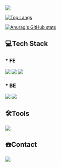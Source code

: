 <img src="https://capsule-render.vercel.app/api?type=waving&color=BDBDC8&height=150&section=header" />


[![Top Langs](https://github-readme-stats.vercel.app/api/top-langs/?username=junhkchoi)](https://github.com/anuraghazra/github-readme-stats)

[![Anurag's GitHub stats](https://github-readme-stats.vercel.app/api?username=junhkchoi)](https://github.com/anuraghazra/github-readme-stats)

## 💻Tech Stack
### * FE
![](https://img.shields.io/badge/HTML5-E34F26?style=for-the-badge&logo=html5&logoColor=white)
![](https://img.shields.io/badge/GIT-E44C30?style=for-the-badge&logo=git&logoColor=white)
![](https://img.shields.io/badge/JavaScript-F7DF1E?style=for-the-badge&logo=JavaScript&logoColor=white)
  
### * BE
![](https://img.shields.io/badge/Python-3776AB?style=for-the-badge&logo=python&logoColor=white)
![](https://img.shields.io/badge/Java-ED8B00?style=for-the-badge&logo=openjdk&logoColor=white)

## 🛠️Tools
![](https://img.shields.io/badge/GIT-E44C30?style=for-the-badge&logo=git&logoColor=white)

## ☎️Contact
![](https://img.shields.io/badge/GitHub-100000?style=for-the-badge&logo=github&logoColor=white)
